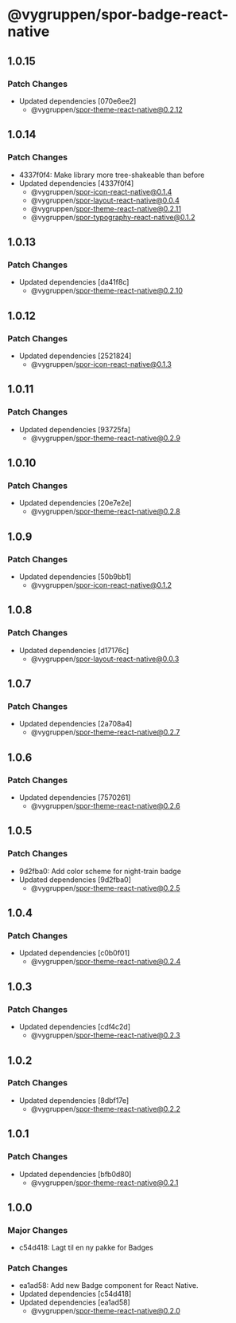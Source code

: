 # @vygruppen/spor-badge-react-native

## 1.0.15

### Patch Changes

- Updated dependencies [070e6ee2]
  - @vygruppen/spor-theme-react-native@0.2.12

## 1.0.14

### Patch Changes

- 4337f0f4: Make library more tree-shakeable than before
- Updated dependencies [4337f0f4]
  - @vygruppen/spor-icon-react-native@0.1.4
  - @vygruppen/spor-layout-react-native@0.0.4
  - @vygruppen/spor-theme-react-native@0.2.11
  - @vygruppen/spor-typography-react-native@0.1.2

## 1.0.13

### Patch Changes

- Updated dependencies [da41f8c]
  - @vygruppen/spor-theme-react-native@0.2.10

## 1.0.12

### Patch Changes

- Updated dependencies [2521824]
  - @vygruppen/spor-icon-react-native@0.1.3

## 1.0.11

### Patch Changes

- Updated dependencies [93725fa]
  - @vygruppen/spor-theme-react-native@0.2.9

## 1.0.10

### Patch Changes

- Updated dependencies [20e7e2e]
  - @vygruppen/spor-theme-react-native@0.2.8

## 1.0.9

### Patch Changes

- Updated dependencies [50b9bb1]
  - @vygruppen/spor-icon-react-native@0.1.2

## 1.0.8

### Patch Changes

- Updated dependencies [d17176c]
  - @vygruppen/spor-layout-react-native@0.0.3

## 1.0.7

### Patch Changes

- Updated dependencies [2a708a4]
  - @vygruppen/spor-theme-react-native@0.2.7

## 1.0.6

### Patch Changes

- Updated dependencies [7570261]
  - @vygruppen/spor-theme-react-native@0.2.6

## 1.0.5

### Patch Changes

- 9d2fba0: Add color scheme for night-train badge
- Updated dependencies [9d2fba0]
  - @vygruppen/spor-theme-react-native@0.2.5

## 1.0.4

### Patch Changes

- Updated dependencies [c0b0f01]
  - @vygruppen/spor-theme-react-native@0.2.4

## 1.0.3

### Patch Changes

- Updated dependencies [cdf4c2d]
  - @vygruppen/spor-theme-react-native@0.2.3

## 1.0.2

### Patch Changes

- Updated dependencies [8dbf17e]
  - @vygruppen/spor-theme-react-native@0.2.2

## 1.0.1

### Patch Changes

- Updated dependencies [bfb0d80]
  - @vygruppen/spor-theme-react-native@0.2.1

## 1.0.0

### Major Changes

- c54d418: Lagt til en ny pakke for Badges

### Patch Changes

- ea1ad58: Add new Badge component for React Native.
- Updated dependencies [c54d418]
- Updated dependencies [ea1ad58]
  - @vygruppen/spor-theme-react-native@0.2.0
